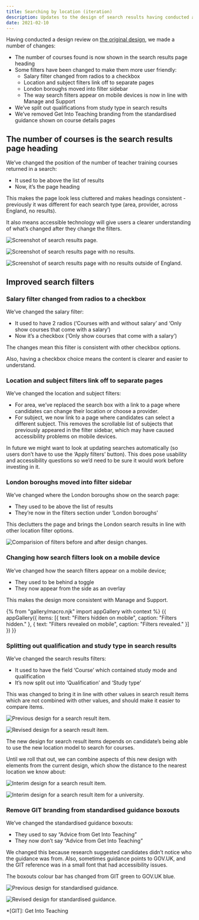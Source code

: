 ```yaml
---
title: Searching by location (iteration)
description: Updates to the design of search results having conducted a design review.
date: 2021-02-10
---
```


Having conducted a design review on [the original design](/find-teacher-training/searching-by-location), we made a number of changes:

- The number of courses found is now shown in the search results page heading
- Some filters have been changed to make them more user friendly:
  - Salary filter changed from radios to a checkbox
  - Location and subject filters link off to separate pages
  - London boroughs moved into filter sidebar
  - The way search filters appear on mobile devices is now in line with Manage and Support
- We’ve split out qualifications from study type in search results
- We’ve removed Get Into Teaching branding from the standardised guidance shown on course details pages

## The number of courses is the search results page heading

We’ve changed the position of the number of teacher training courses returned in a search:

- It used to be above the list of results
- Now, it’s the page heading

This makes the page look less cluttered and makes headings consistent - previously it was different for each search type (area, provider, across England, no results).

It also means accessible technology will give users a clearer understanding of what’s changed after they change the filters.

![Screenshot of search results page.](teacher-training-courses.png "Teacher training courses")

![Screenshot of search results page with no results.](teacher-training-courses-none.png "Teacher training courses - no courses found")

![Screenshot of search results page with no results outside of England.](teacher-training-courses-scotland.png "Teacher training courses (location lies outside of England)")

## Improved search filters

### Salary filter changed from radios to a checkbox

We’ve changed the salary filter:

- It used to have 2 radios (‘Courses with and without salary’ and ‘Only show courses that come with a salary’)
- Now it’s a checkbox (‘Only show courses that come with a salary’)

The changes mean this filter is consistent with other checkbox options.

Also, having a checkbox choice means the content is clearer and easier to understand.

### Location and subject filters link off to separate pages

We’ve changed the location and subject filters:

- For area, we’ve replaced the search box with a link to a page where candidates can change their location or choose a provider.
- For subject, we now link to a page where candidates can select a different subject. This removes the scrollable list of subjects that previously appeared in the filter sidebar, which may have caused accessibility problems on mobile devices.

In future we might want to look at updating searches automatically (so users don’t have to use the ‘Apply filters’ button). This does pose usability and accessibility questions so we’d need to be sure it would work before investing in it.

### London boroughs moved into filter sidebar

We’ve changed where the London boroughs show on the search page:

- They used to be above the list of results
- They’re now in the filters section under ‘London boroughs’

This declutters the page and brings the London search results in line with other location filter options.

![Comparision of filters before and after design changes.](filters.png "Filters before changes (left) and the revised design (right).")

### Changing how search filters look on a mobile device

We’ve changed how the search filters appear on a mobile device;

- They used to be behind a toggle
- They now appear from the side as an overlay

This makes the design more consistent with Manage and Support.

{% from "gallery/macro.njk" import appGallery with context %}
{{ appGallery({
  items: [{
    text: "Filters hidden on mobile",
    caption: "Filters hidden."
  }, {
    text: "Filters revealed on mobile",
    caption: "Filters revealed."
  }]
}) }}

### Splitting out qualification and study type in search results

We’ve changed the search results filters:

- It used to have the field ‘Course’ which contained study mode and qualification
- It’s now split out into ‘Qualification’ and ‘Study type’

This was changed to bring it in line with other values in search result items which are not combined with other values, and should make it easier to compare items.

![Previous design for a search result item.](result-item-before.png "Previous design for a search result item")

![Revised design for a search result item.](result-item-after.png "Revised design for a search result item")

The new design for search result items depends on candidate’s being able to use the new location model to search for courses.

Until we roll that out, we can combine aspects of this new design with elements from the current design, which show the distance to the nearest location we know about:

![Interim design for a search result item.](result-item-interim-scitt.png "Interim design for a search result item. Alongside the list of travel areas the course offers placements in, we continue to show the distance to the nearest location, but we no longer show the address.")

![Interim design for a search result item for a university.](result-item-interim-hei.png "Interim design for a search result item for a university. Alongside the travel area the university is located within, we continue to show the distance to the main campus and the note that explains that only some time will be spent at that location.")

### Remove GIT branding from standardised guidance boxouts

We’ve changed the standardised guidance boxouts:

- They used to say “Advice from Get Into Teaching”
- They now don’t say “Advice from Get Into Teaching”

We changed this because research suggested candidates didn’t notice who the guidance was from. Also, sometimes guidance points to GOV.UK, and the GIT reference was in a small font that had accessibility issues.

The boxouts colour bar has changed from GIT green to GOV.UK blue.

![Previous design for standardised guidance.](/find-teacher-training/searching-by-location/standardised-guidance-school-placements.png "Previous design for standardised guidance")

![Revised design for standardised guidance.](standardised-guidance.png "Revised design for standardised guidance")

*[GIT]: Get Into Teaching
